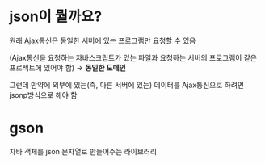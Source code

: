 # json이 뭘까요?

원래 Ajax통신은 동일한 서버에 있는 프로그램만 요청할 수 있음

(Ajax통신을 요청하는 자바스크립트가 있는 파일과 요청하는 서버의 프로그램이 같은 프로젝트에 있어야 함) → **동일한 도메인**

그런데 만약에 외부에 있는(즉, 다른 서버에 있는) 데이터를 Ajax통신으로 하려면 jsonp방식으로 해야 함

# gson

자바 객체를 json 문자열로 만들어주는 라이브러리
